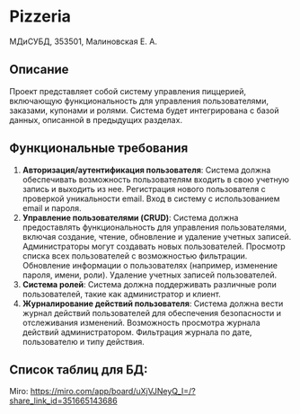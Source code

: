 # Pizzeria
МДиСУБД, 353501, Малиновская Е. А.

## Описание
Проект представляет собой систему управления пиццерией, включающую функциональность для управления пользователями, заказами, купонами и ролями. Система будет интегрирована с базой данных, описанной в предыдущих разделах.

## Функциональные требования
1. **Авторизация/аутентификация пользователя**:
   Система должна обеспечивать возможность пользователям входить в свою учетную запись и выходить из нее.
   Регистрация нового пользователя с проверкой уникальности email.
   Вход в систему с использованием email и пароля.
2. **Управление пользователями (CRUD)**: Система должна предоставлять функциональность для управления пользователями, включая создание, чтение, обновление и удаление учетных записей.
   Администраторы могут создавать новых пользователей.
   Просмотр списка всех пользователей с возможностью фильтрации.
   Обновление информации о пользователях (например, изменение пароля, имени, роли).
   Удаление учетных записей пользователей.
3. **Система ролей**: Система должна поддерживать различные роли пользователей, такие как администратор и клиент.
4. **Журналирование действий пользователя**: Система должна вести журнал действий пользователей для обеспечения безопасности и отслеживания изменений. Возможность просмотра журнала действий администратором. Фильтрация журнала по дате, пользователю и типу действия.

## Список таблиц для БД:
 Miro: https://miro.com/app/board/uXjVJNeyQ_I=/?share_link_id=351665143686
 
